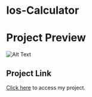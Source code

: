# Ios-Calculator

# Project Preview

![Alt Text]()

## Project Link

<a href="https://asknksk.github.io/Ios-Calculator/" target="_blank">Click here</a> to access my project.
